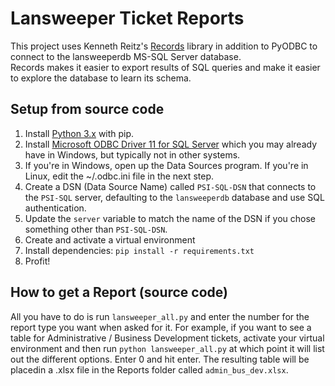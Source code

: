 # Lansweeper Ticket Reports
This project uses Kenneth Reitz's [Records](https://github.com/kennethreitz/records)
library in addition to PyODBC to connect to the lansweeperdb MS-SQL Server database.  
Records makes it easier to export results of SQL queries and make it easier to
explore the database to learn its schema.  

## Setup from source code
1. Install [Python 3.x](https://www.python.org/downloads/) with pip.
2. Install [Microsoft ODBC Driver 11 for SQL Server](https://www.microsoft.com/en-us/download/details.aspx?id=36434)
which you may already have in Windows, but typically not in other systems.
2. If you're in Windows, open up the Data Sources program.  If you're in Linux,
edit the ~/.odbc.ini file in the next step.
3. Create a DSN (Data Source Name) called ```PSI-SQL-DSN``` that connects to the ```PSI-SQL```
server, defaulting to the ```lansweeperdb``` database and use SQL authentication.
4. Update the ```server``` variable to match the name of the DSN if you chose
something other than ```PSI-SQL-DSN```.
6. Create and activate a virtual environment
7. Install dependencies: ```pip install -r requirements.txt```
8. Profit!

<!--  
## Setup using executables
1. See step 2 from above.
2. See step 3 from above.
-->

## How to get a Report (source code)
All you have to do is run ```lansweeper_all.py``` and enter the number for the
report type you want when asked for it.  For example, if you want to see a
table for Administrative / Business Development tickets, activate your virtual
environment and then run ```python lansweeper_all.py``` at which point it will
list out the different options.  Enter 0 and hit enter.  The resulting table
will be placedin a .xlsx file in the Reports folder called ```admin_bus_dev.xlsx```.

<!--  
## How to get a Report (source code)
All you have to do is run the executable file in your Command Prompt/Terminal
and enter the number for the report type you want when asked for it.  
For example, if you want to see a table for Administrative / Business Development
tickets, drag and drop the executable at which point it will list out the
different options.  Enter 0 and hit enter.  The resulting table will be placed
in a .xlsx file in the Reports folder called ```admin_bus_dev.xlsx```.
-->
